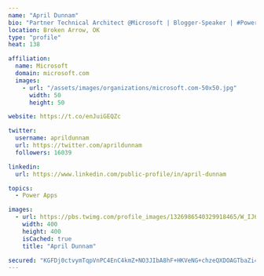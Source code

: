 ```yaml
---
name: "April Dunnam"
bio: "Partner Technical Architect @Microsoft | Blogger-Speaker | #PowerApps, #PowerAutomate, #Office365, #SharePoint | #WIT | #Karaoke Queen"
location: Broken Arrow, OK
type: "profile"
heat: 138

affiliation:
  name: Microsoft
  domain: microsoft.com
  images:
    - url: "/assets/images/organizations/microsoft.com-50x50.jpg"
      width: 50
      height: 50

website: https://t.co/enJuiGEQZc

twitter:
  username: aprildunnam
  url: https://twitter.com/aprildunnam
  followers: 16039

linkedin:
  url: https://www.linkedin.com/public-profile/in/april-dunnam

topics:
  - Power Apps

images:
  - url: https://pbs.twimg.com/profile_images/1326986540329918465/W_IJ6Ih2_400x400.jpg
    width: 400
    height: 400
    isCached: true
    title: "April Dunnam"

secured: "KGFDj0ctvymTqpVnPC4EnC4kmZ+NO3JIbA8hF+HKVeNG+chzeQXDOAGTbaZi4C590RuiIJ9qiTwB8CLdj2lGL8wE7ThZLOp+wasCWPAKwmb5HRHoTUMtehk44iVqj9J7hf/MsY1/zLQhxLh5rKM4l3SYtKanAUw1VrTzcQzv5RBP0L5Oav8VS5CUS3a8zdfJTKYzvaDaxURs4tafhyAz6otABqwrYzqWf0kh5BrZSjx8IkjEH63VR0KmBK8uZRV9Nl1a0hcoI6ckBqK87JH/WKOzIS2lUto5FiQ5gBvmh0xsN0ikkvJOZy7dDXP6feHOKEMFCtKMs5YJYkrcXuA4qZ+0GFPa8sBRm/nJdg4+iTH2ruKdT7lYTRFL7ErE4vK5AevOmu2mSH2NBUWJm+9aVlv4tlHUSq6WGl9KCDQSi4g=;MKW3lVOmVoTpvWVR9pg2Iw=="
---
```


